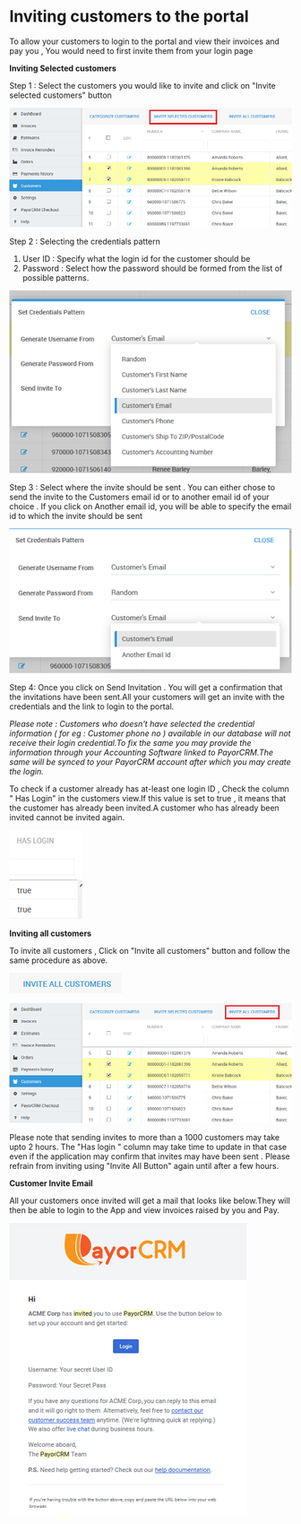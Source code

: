 # Inviting customers to the portal

To allow your customers to login to the portal and view their invoices and pay you , You would need to first invite them from your login page

**Inviting Selected customers**

Step 1 : Select the customers you would like to invite and click on "Invite selected customers" button

![](.gitbook/assets/image%20%287%29.png)

Step 2 : Selecting the credentials pattern

1. User ID : Specify what the login id for the customer should be 
2. Password : Select how the password should be formed from the list of possible patterns.

 

![](.gitbook/assets/image%20%286%29.png)



Step 3 : Select where the invite should be sent . You can either chose to send the invite to the Customers email id  or to another email id of your choice . If you click on Another email id, you will be able to specify the email id to which the invite should be sent

![](.gitbook/assets/image%20%282%29.png)

Step 4: Once you click on Send Invitation . You will get a confirmation that the invitations have been sent.All your customers will get an invite with the credentials and the link to login to the portal.

_Please note : Customers who doesn't have selected the credential information \( for eg : Customer phone no \) available in our database will not receive their login credential.To fix the same you may provide the information through your Accounting Software linked to PayorCRM.The same will be synced to your PayorCRM account after which you may create the login._



To check if a customer already has at-least one login ID , Check the column " Has Login" in the customers view.If this value is set to true , it means that the customer has already been invited.A customer who has already been invited cannot be invited again.

![](.gitbook/assets/image%20%288%29.png)


**Inviting all customers**

To invite all customers , Click on "Invite all customers" button and follow the same procedure as above. 



![Click on this button to invite all customers](.gitbook/assets/image%20%289%29.png)

![](.gitbook/assets/image.png)

Please note that sending invites to more than a 1000 customers may take upto 2 hours. The "Has login " column may take time to update in that case even if the application may confirm that invites may have been sent . Please refrain from inviting using "Invite All Button" again until after a few hours.

**Customer Invite Email**

All your customers once invited will get a mail that looks like below.They will then be able to login to the App and view invoices raised by you and Pay.

![](.gitbook/assets/image%20%283%29.png)

